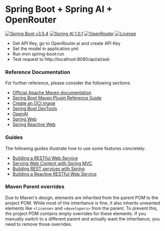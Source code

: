 # Spring Boot + Spring AI + OpenRouter  

[![Spring Boot v3.5.4](https://img.shields.io/badge/Java-SpringBoot-green)](https://spring.io/)
[![Spring AI 1.0.1](http://img.shields.io/:AI-SpringAI-orange.svg)](https://docs.spring.io/spring-ai/reference/index.html)
[![OpenRouter](http://img.shields.io/:LLM-OpenRouter-brown.svg)](https://openrouter.ai/)
[![License](http://img.shields.io/:license-Apache-blue.svg)](https://www.apache.org/licenses/LICENSE-2.0)

* Get API Key, go to OpenRouter.ai and create API Key
* Set the model in application.yml
* Run mvn spring-boot:run
* Test request to http://localhost:8080/api/ai/ask


### Reference Documentation
For further reference, please consider the following sections:

* [Official Apache Maven documentation](https://maven.apache.org/guides/index.html)
* [Spring Boot Maven Plugin Reference Guide](https://docs.spring.io/spring-boot/3.5.4/maven-plugin)
* [Create an OCI image](https://docs.spring.io/spring-boot/3.5.4/maven-plugin/build-image.html)
* [Spring Boot DevTools](https://docs.spring.io/spring-boot/3.5.4/reference/using/devtools.html)
* [OpenAI](https://docs.spring.io/spring-ai/reference/api/chat/openai-chat.html)
* [Spring Web](https://docs.spring.io/spring-boot/3.5.4/reference/web/servlet.html)
* [Spring Reactive Web](https://docs.spring.io/spring-boot/3.5.4/reference/web/reactive.html)

### Guides
The following guides illustrate how to use some features concretely:

* [Building a RESTful Web Service](https://spring.io/guides/gs/rest-service/)
* [Serving Web Content with Spring MVC](https://spring.io/guides/gs/serving-web-content/)
* [Building REST services with Spring](https://spring.io/guides/tutorials/rest/)
* [Building a Reactive RESTful Web Service](https://spring.io/guides/gs/reactive-rest-service/)

### Maven Parent overrides

Due to Maven's design, elements are inherited from the parent POM to the project POM.
While most of the inheritance is fine, it also inherits unwanted elements like `<license>` and `<developers>` from the parent.
To prevent this, the project POM contains empty overrides for these elements.
If you manually switch to a different parent and actually want the inheritance, you need to remove those overrides.

